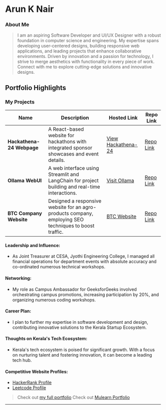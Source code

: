 # Arun K Nair

### About Me

> I am an aspiring Software Developer and UI/UX Designer with a robust foundation in computer science and engineering. My expertise spans developing user-centered designs, building responsive web applications, and leading projects that enhance collaborative environments. Driven by innovation and a passion for technology, I strive to merge aesthetics with functionality in every piece of work. Connect with me to explore cutting-edge solutions and innovative designs.

## Portfolio Highlights

### My Projects

| Name                | Description                                                               | Hosted Link                              | Repo Link                                                      |
|---------------------|---------------------------------------------------------------------------|------------------------------------------|----------------------------------------------------------------|
| **Hackathena-24 Webpage**  | A React-based website for hackathons with integrated sponsor showcases and event details. | [View Hackathena-24](https://arunknair.me/hackathena24)    | [Repo Link](https://github.com/AKN414-IND/hackathena24)             |
| **Ollama WebUI**  | A web interface using Streamlit and LangChain for project building and real-time interactions. | [Visit Ollama](https://arunknair.me/ollama)    | [Repo Link](https://github.com/AKN414-IND/ollama)             |
| **BTC Company Website**  | Designed a responsive website for an agro-products company, employing SEO techniques to boost traffic. | [BTC Website](https://arunknair.me/btc)    | [Repo Link](https://github.com/AKN414-IND/btc)             |

#### Leadership and Influence:

- As Joint Treasurer at CESA, Jyothi Engineering College, I managed all financial operations for department events with absolute accuracy and co-ordinated numerous technical workshops.

#### Networking:

- My role as Campus Ambassador for GeeksforGeeks involved orchestrating campus promotions, increasing participation by 20%, and organizing numerous coding workshops.

#### Career Plan:

- I plan to further my expertise in software development and design, contributing innovative solutions to the Kerala Startup Ecosystem.

#### Thoughts on Kerala's Tech Ecosystem:

- Kerala's tech ecosystem is poised for significant growth. With a focus on nurturing talent and fostering innovation, it can become a leading tech hub.

#### Competitive Website Profiles:

- [HackerRank Profile](https://www.hackerrank.com/profile/arunknair2003)
- [Leetcode Profile](https://leetcode.com/u/AKN414-IND/)

> Check out [my full portfolio](https://arunknair.me/)
> Check out [Mulearn Portfolio](https://app.mulearn.org/profile/arunknair@mulearn) 

---
